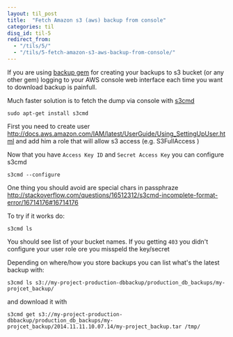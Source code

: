 ```yaml
---
layout: til_post
title:  "Fetch Amazon s3 (aws) backup from console"
categories: til
disq_id: til-5
redirect_from:
  - "/tils/5/"
  - "/tils/5-fetch-amazon-s3-aws-backup-from-console/"
---
```



If you are using [backup gem](https://github.com/meskyanichi/backup) for creating your backups to 
s3 bucket (or any other gem) logging to your AWS console web interface each time you want to download
backup is painfull. 

Much faster solution is to fetch the dump via console with [s3cmd](http://s3tools.org/s3cmd)

```
sudo apt-get install s3cmd
```

First you need to create user <http://docs.aws.amazon.com/IAM/latest/UserGuide/Using_SettingUpUser.html> and 
add him a role that will allow s3 access (e.g. S3FullAccess )

Now that you have `Access Key ID` and `Secret Access Key` you can  configure s3cmd

```
s3cmd --configure
```

One thing you should avoid are special chars in passphraze <http://stackoverflow.com/questions/16512312/s3cmd-incomplete-format-error/16714176#16714176>

To try if it works do:

```
s3cmd ls
```

You should see list of your bucket names.
If you getting `403` you didn't configure your user role ore you misspeld the key/secret

Depending on where/how you store backups you can list what's the latest backup with:

```
s3cmd ls s3://my-project-production-dbbackup/production_db_backups/my-projcet_backup/
```

and download it with

```
s3cmd get s3://my-project-production-dbbackup/production_db_backups/my-projcet_backup/2014.11.11.10.07.14/my-project_backup.tar /tmp/
```
 

